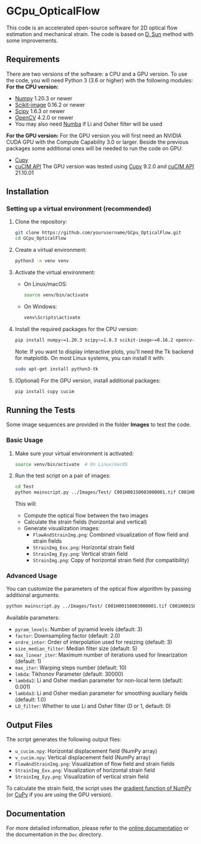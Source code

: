 # GCpu_OpticalFlow
This code is an accelerated open-source software for 2D optical flow estimation and mechanical strain.
The code is based on [D. Sun](https://cs.brown.edu/people/dqsun/pubs/cvpr_2010_flow.pdf) method with some improvements.
## Requirements
There are two versions of the software: a CPU and a GPU version.
To use the code, you  will need Python 3 (3.6 or higher) with the following modules:
**For the CPU version:**
- [Numpy](https://numpy.org/) 1.20.3 or newer
- [Scikit-image](https://scikit-image.org/) 0.16.2  or newer
- [Scipy](https://scipy.org/) 1.6.3 or newer
- [OpenCV](https://opencv.org/) 4.2.0 or newer
- You may also need [Numba](https://numba.pydata.org/) if Li and Osher filter will be used

**For the GPU version:**
For the GPU version you will first need an NVIDIA CUDA GPU with the Compute Capability 3.0 or larger.
Beside the previous packages some additional ones will be needed to run the code on GPU:
- [Cupy](https://cupy.dev/)
- [cuCIM API](https://docs.rapids.ai/api/cucim/stable/api.html)
The GPU version was tested using [Cupy](https://cupy.dev/) 9.2.0 and [cuCIM API](https://docs.rapids.ai/api/cucim/stable/api.html) 21.10.01

## Installation

### Setting up a virtual environment (recommended)

1. Clone the repository:
   ```bash
   git clone https://github.com/yourusername/GCpu_OpticalFlow.git
   cd GCpu_OpticalFlow
   ```

2. Create a virtual environment:
   ```bash
   python3 -m venv venv
   ```

3. Activate the virtual environment:
   - On Linux/macOS:
     ```bash
     source venv/bin/activate
     ```
   - On Windows:
     ```bash
     venv\Scripts\activate
     ```

4. Install the required packages for the CPU version:
   ```bash
   pip install numpy>=1.20.3 scipy>=1.6.3 scikit-image>=0.16.2 opencv-python>=4.2.0 matplotlib numba
   ```

   Note: If you want to display interactive plots, you'll need the Tk backend for matplotlib. On most Linux systems, you can install it with:
   ```bash
   sudo apt-get install python3-tk
   ```

5. (Optional) For the GPU version, install additional packages:
   ```bash
   pip install cupy cucim
   ```

## Running the Tests

Some image sequences are provided in the folder **Images** to test the code.

### Basic Usage

1. Make sure your virtual environment is activated:
   ```bash
   source venv/bin/activate  # On Linux/macOS
   ```

2. Run the test script on a pair of images:
   ```bash
   cd Test
   python mainscript.py ../Images/Test/ C001H001S0003000001.tif C001H001S0004000001.tif
   ```

   This will:
   - Compute the optical flow between the two images
   - Calculate the strain fields (horizontal and vertical)
   - Generate visualization images:
     - `FlowAndStrainImg.png`: Combined visualization of flow field and strain fields
     - `StrainImg_Exx.png`: Horizontal strain field
     - `StrainImg_Eyy.png`: Vertical strain field
     - `StrainImg.png`: Copy of horizontal strain field (for compatibility)

### Advanced Usage

You can customize the parameters of the optical flow algorithm by passing additional arguments:

```bash
python mainscript.py ../Images/Test/ C001H001S0003000001.tif C001H001S0004000001.tif pyram_levels=4 lmbda=30000 max_iter=15
```

Available parameters:
- `pyram_levels`: Number of pyramid levels (default: 3)
- `factor`: Downsampling factor (default: 2.0)
- `ordre_inter`: Order of interpolation used for resizing (default: 3)
- `size_median_filter`: Median filter size (default: 5)
- `max_linear_iter`: Maximum number of iterations used for linearization (default: 1)
- `max_iter`: Warping steps number (default: 10)
- `lmbda`: Tikhonov Parameter (default: 30000)
- `lambda2`: Li and Osher median parameter for non-local term (default: 0.001)
- `lambda3`: Li and Osher median parameter for smoothing auxiliary fields (default: 1.0)
- `LO_filter`: Whether to use Li and Osher filter (0 or 1, default: 0)

## Output Files

The script generates the following output files:
- `u_cucim.npy`: Horizontal displacement field (NumPy array)
- `v_cucim.npy`: Vertical displacement field (NumPy array)
- `FlowAndStrainImg.png`: Visualization of flow field and strain fields
- `StrainImg_Exx.png`: Visualization of horizontal strain field
- `StrainImg_Eyy.png`: Visualization of vertical strain field

To calculate the strain field, the script uses the [gradient function of NumPy](https://numpy.org/doc/stable/reference/generated/numpy.gradient.html) (or [CuPy](https://docs.cupy.dev/en/stable/reference/generated/cupy.gradient.html) if you are using the GPU version).

## Documentation

For more detailed information, please refer to the [online documentation](https://gcpu-opticalflow.readthedocs.io/en/latest/) or the documentation in the `Doc` directory.
